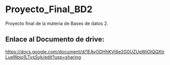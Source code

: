 # Proyecto_Final_BD2
Proyecto final de la materia de Bases de datos 2.

## Enlace al Documento de drive:
https://docs.google.com/document/d/1EAyODHhKVi6e2G0UZUpWiOlQQXtrLueWpjo1LTysSyk/edit?usp=sharing